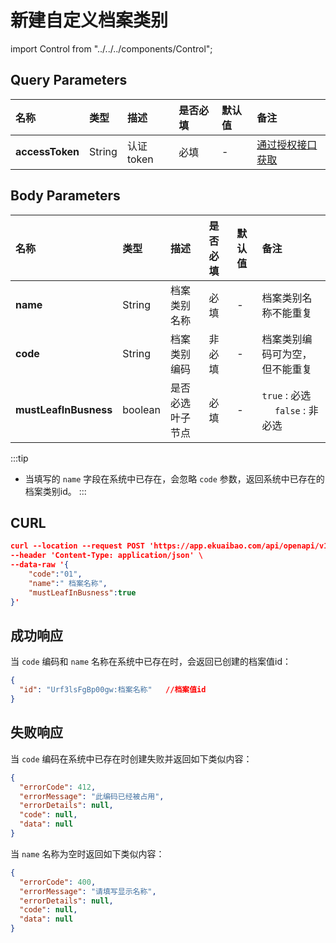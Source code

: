 # 新建自定义档案类别

import Control from "../../../components/Control";

<Control
method="POST"
url="/api/openapi/v1/dimensions"
/>

## Query Parameters

| 名称 | 类型 | 描述 | 是否必填 | 默认值 | 备注 |
| :--- | :--- | :--- | :--- |:--- | :--- |
| **accessToken** | String | 认证token | 必填 | - | [通过授权接口获取](/docs/open-api/getting-started/auth) |

## Body Parameters

| 名称 | 类型 | 描述 | 是否必填 | 默认值 | 备注 |
| :--- | :--- | :--- | :--- |:--- | :--- |
| **name**              | String  | 档案类别名称	    | 必填  | - | 档案类别名称不能重复 |
| **code**              | String  | 档案类别编码	    | 非必填 | - | 档案类别编码可为空，但不能重复 |
| **mustLeafInBusness** | boolean | 是否必选叶子节点	| 必填  | - | `true` : 必选 &emsp; `false` : 非必选 |

:::tip
- 当填写的 `name` 字段在系统中已存在，会忽略 `code` 参数，返回系统中已存在的档案类别id。
:::

## CURL
```json
curl --location --request POST 'https://app.ekuaibao.com/api/openapi/v1/dimensions?accessToken=ID_3mBvtR901YM:Urf3lsFgBp00gw' \
--header 'Content-Type: application/json' \
--data-raw '{
    "code":"01",
    "name":" 档案名称",
    "mustLeafInBusness":true
}'
```

## 成功响应
当 `code` 编码和 `name` 名称在系统中已存在时，会返回已创建的档案值id：
```json
{
  "id": "Urf3lsFgBp00gw:档案名称"   //档案值id
}
```

## 失败响应
当 `code` 编码在系统中已存在时创建失败并返回如下类似内容：
```json
{
  "errorCode": 412,
  "errorMessage": "此编码已经被占用",
  "errorDetails": null,
  "code": null,
  "data": null
}
```
当 `name` 名称为空时返回如下类似内容：
```json
{
  "errorCode": 400,
  "errorMessage": "请填写显示名称",
  "errorDetails": null,
  "code": null,
  "data": null
}
```



















